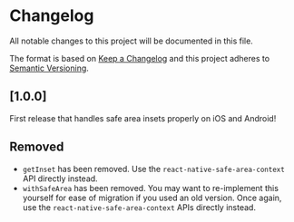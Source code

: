 # Changelog

All notable changes to this project will be documented in this file.

The format is based on [Keep a Changelog](http://keepachangelog.com/en/1.0.0/)
and this project adheres to [Semantic Versioning](http://semver.org/spec/v2.0.0.html).

## [1.0.0]

First release that handles safe area insets properly on iOS and Android!

## Removed

- `getInset` has been removed. Use the `react-native-safe-area-context` API directly instead.
- `withSafeArea` has been removed. You may want to re-implement this yourself for ease of migration if you used an old version. Once again, use the `react-native-safe-area-context` APIs directly instead.
